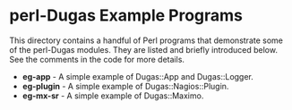 perl-Dugas Example Programs
===========================

This directory contains a handful of Perl programs that demonstrate some of the
perl-Dugas modules.  They are listed and briefly introduced below.  See the
comments in the code for more details.

* **eg-app** - A simple example of Dugas::App and Dugas::Logger.
* **eg-plugin** - A simple example of Dugas::Nagios::Plugin.
* **eg-mx-sr** - A simple example of Dugas::Maximo.

